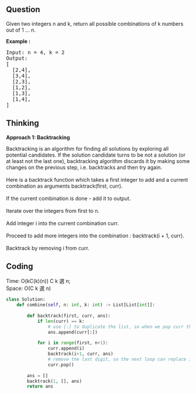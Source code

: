 ## Question
Given two integers n and k, return all possible combinations of k numbers out of 1 ... n. </br>

**Example :**   
<pre>
Input: n = 4, k = 2
Output:
[
  [2,4],
  [3,4],
  [2,3],
  [1,2],
  [1,3],
  [1,4],
]
</pre>

## Thinking
**Approach 1: Backtracking**

Backtracking is an algorithm for finding all solutions by exploring all potential candidates. If the solution candidate turns to be not a solution (or at least not the last one), backtracking algorithm discards it by making some changes on the previous step, i.e. backtracks and then try again.<br>
<br>
Here is a backtrack function which takes a first integer to add and a current combination as arguments backtrack(first, curr).<br>
<br>
If the current combination is done - add it to output.<br>
<br>
Iterate over the integers from first to n.<br>
<br>
Add integer i into the current combination curr.<br>
<br>
Proceed to add more integers into the combination : backtrack(i + 1, curr).<br>
<br>
Backtrack by removing i from curr.<br>

## Coding
Time: O(kC(k)(n)) C k 選 n; </br>
Space: O(C k 選 n)
```python
class Solution:
    def combine(self, n: int, k: int) -> List[List[int]]:
        
        def backtrack(first, curr, ans):
            if len(curr) == k:
                # use [:] to duplicate the list, so when we pop curr the answer doesn't disappear
                ans.append(curr[:])
            
            for i in range(first, n+1):
                curr.append(i)
                backtrack(i+1, curr, ans)
                # remove the last digit, so the next loop can replace it with the new i
                curr.pop() 
            
        ans = []
        backtrack(1, [], ans)
        return ans
```

	